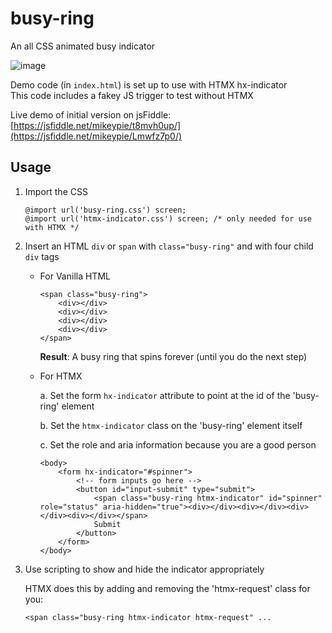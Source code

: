 # busy-ring

An all CSS animated busy indicator

![image](https://github.com/feedstation/busy-ring/assets/72626303/3c0849d8-22be-4290-9ed1-13c0c2b8c546)

Demo code (in `index.html`) is set up to use with HTMX hx-indicator<br>
This code includes a fakey JS trigger to test without HTMX

Live demo of initial version on jsFiddle: [https://jsfiddle.net/mikeypie/t8mvh0up/](https://jsfiddle.net/mikeypie/Lmwfz7p0/)

## Usage

1. Import the CSS

   ```
   @import url('busy-ring.css') screen;
   @import url('htmx-indicator.css') screen; /* only needed for use with HTMX */
   ```

2. Insert an HTML `div` or `span` with `class="busy-ring"` and with four child `div` tags

   - For Vanilla HTML

      ```
      <span class="busy-ring">
          <div></div>
          <div></div>
          <div></div>
          <div></div>
      </span>
      ```

      **Result**: A busy ring that spins forever (until you do the next step)

   - For HTMX

      a. Set the form `hx-indicator` attribute to point at the id of the 'busy-ring' element

      b. Set the `htmx-indicator` class on the 'busy-ring' element itself

      c. Set the role and aria information because you are a good person

      ```
      <body>
          <form hx-indicator="#spinner">
              <!-- form inputs go here -->
              <button id="input-submit" type="submit">
                  <span class="busy-ring htmx-indicator" id="spinner" role="status" aria-hidden="true"><div></div><div></div><div></div><div></div></span>
                  Submit
              </button>
          </form>
      </body>
      ```

3. Use scripting to show and hide the indicator appropriately
  
   HTMX does this by adding and removing the 'htmx-request' class for you:

   ```
   <span class="busy-ring htmx-indicator htmx-request" ...
   ```
